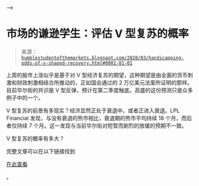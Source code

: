 <!--yml

分类：未分类

日期：2024-05-18 02:19:15-->

-->

# 市场的谦逊学生：评估 V 型复苏的概率

> 来源：[`humblestudentofthemarkets.blogspot.com/2020/03/handicapping-odds-of-v-shaped-recovery.html#0001-01-01`](https://humblestudentofthemarkets.blogspot.com/2020/03/handicapping-odds-of-v-shaped-recovery.html#0001-01-01)

上周的股市上涨似乎是基于对 V 型经济复苏的期望，这种期望是由全面的货币刺激和财政刺激相结合所推动的，正如国会通过的 2 万亿美元法案所证明的那样。目前华尔街的共识是 V 型反弹，预计在第二季度触底。高盛的这份预测只是众多例子中的一个。

V 型复苏的前景有多现实？经济显然正处于衰退中，或者正进入衰退。LPL Financial 发现，与没有衰退的熊市相比，衰退期的熊市平均持续 18 个月，而后者仅持续 7 个月。这一发现与当前华尔街对短暂而剧烈的放缓的预期不一致。

V 型复苏的概率有多大？

完整文章可以在以下链接找到

[在此查看](https://humblestudentofthemarkets.com/2020/03/28/handicapping-the-odds-of-a-v-shaped-recovery/)

。
